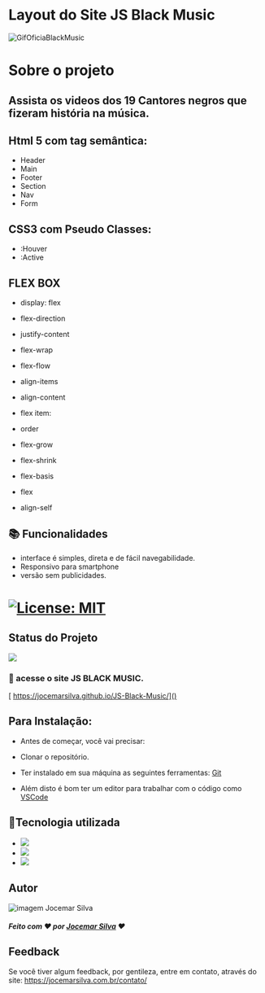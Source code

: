 
 # Layout do Site JS Black Music
 
 
 ![GifOficiaBlackMusic](https://user-images.githubusercontent.com/121300540/218586571-09996f16-2fbf-44f5-9cca-f0181b53fe16.gif)


# Sobre o projeto
## Assista os videos dos 19 Cantores negros que fizeram história na música.

 ## Html 5 com tag semântica: 
 - Header
 - Main
 - Footer
 - Section
 - Nav
 - Form

  
  ## CSS3 com Pseudo Classes:
  - :Houver
  - :Active
 
  ## FLEX BOX
  
- display: flex
- flex-direction
- justify-content
- flex-wrap
- flex-flow
- align-items
- align-content
- flex item:

- order
- flex-grow
- flex-shrink
- flex-basis
- flex
- align-self
  
  
  

## 📚 Funcionalidades


- interface é simples, direta e de fácil navegabilidade.
- Responsivo para smartphone
- versão sem publicidades.

# [![License: MIT](https://img.shields.io/badge/License-MIT-greem.svg)](https://opensource.org/licenses/MIT)


## Status do Projeto
 ![](https://camo.githubusercontent.com/459f141bd5e24c179a0e2dd49691e290ed5c5d4b4cb97767daee7cfaf6e31121/687474703a2f2f696d672e736869656c64732e696f2f7374617469632f76313f6c6162656c3d535441545553266d6573736167653d434f4e434c5549444f26636f6c6f723d475245454e267374796c653d666f722d7468652d6261646765) 

### 🚀 acesse o site JS BLACK MUSIC.

[ https://jocemarsilva.github.io/JS-Black-Music/]()

## Para Instalação:

* Antes de começar, você vai precisar:

* Clonar o repositório.
* Ter instalado em sua máquina as seguintes ferramentas:
[Git](https://git-scm.com) 
* Além disto é bom ter um editor para trabalhar com o código como [VSCode](https://code.visualstudio.com/)


## 🔧Tecnologia utilizada
* ![](https://img.shields.io/badge/Visual_Studio_Code-0078D4?style=for-the-badge&logo=visual%20studio%20code&logoColor=white)
* ![](https://img.shields.io/badge/HTML5-E34F26?style=for-the-badge&logo=html5&logoColor=white) 
* ![](https://img.shields.io/badge/CSS3-1572B6?style=for-the-badge&logo=css3&logoColor=white) 
  

## Autor

![imagem Jocemar Silva](https://jocemarsilva.com.br/wp-content/uploads/elementor/thumbs/059-pzemgxvl3opck1t4xrga9ldqsndfd5612bazlrj2jk.png)
##### Feito com ❤ por [Jocemar Silva](https://jocemarsilva.com.br/) ❤

## Feedback

Se você tiver algum feedback, por gentileza, entre em contato, através do site: https://jocemarsilva.com.br/contato/



 











 









